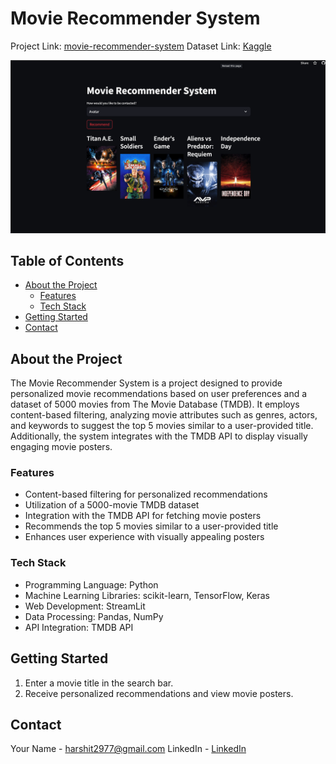 
# Movie Recommender System
Project Link: [movie-recommender-system](https://nseghn67xivdv5nmn34u8m.streamlit.app/)
Dataset Link: [Kaggle](https://www.kaggle.com/datasets/tmdb/tmdb-movie-metadata)

![Project Image](Screenshot.png)

## Table of Contents

- [About the Project](#about-the-project)
  - [Features](#features)
  - [Tech Stack](#tech-stack)
- [Getting Started](#getting-started)
- [Contact](#contact)

## About the Project

The Movie Recommender System is a project designed to provide personalized movie recommendations based on user preferences and a dataset of 5000 movies from The Movie Database (TMDB). It employs content-based filtering, analyzing movie attributes such as genres, actors, and keywords to suggest the top 5 movies similar to a user-provided title. Additionally, the system integrates with the TMDB API to display visually engaging movie posters.

### Features

- Content-based filtering for personalized recommendations
- Utilization of a 5000-movie TMDB dataset
- Integration with the TMDB API for fetching movie posters
- Recommends the top 5 movies similar to a user-provided title
- Enhances user experience with visually appealing posters

### Tech Stack

- Programming Language: Python
- Machine Learning Libraries: scikit-learn, TensorFlow, Keras
- Web Development: StreamLit
- Data Processing: Pandas, NumPy
- API Integration: TMDB API

## Getting Started

1. Enter a movie title in the search bar.
2. Receive personalized recommendations and view movie posters.


## Contact

Your Name - harshit2977@gmail.com
LinkedIn -  [LinkedIn](https://www.linkedin.com/in/harshit-patidar-874985220/)

